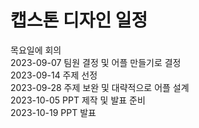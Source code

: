 # 캡스톤 디자인 일정
목요일에 회의 <br>
2023-09-07 팀원 결정 및 어플 만들기로 결정 <br>
2023-09-14 주제 선정 <br>
2023-09-28 주제 보완 및 대략적으로 어플 설계 <br>
2023-10-05 PPT 제작 및 발표 준비 <br>
2023-10-19 PPT 발표 <br>
